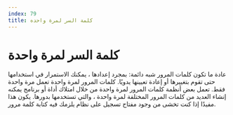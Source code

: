 ```yaml
---
index: 79
title: كلمة السر لمرة واحده
---
```

# كلمة السر لمرة واحدة

عادة ما تكون كلمات المرور شبه دائمة: بمجرد إعدادها ، يمكنك الاستمرار في استخدامها حتى تقوم بتغييرها أو إعادة تعيينها يدويًا. كلمات المرور لمرة واحدة تعمل مرة واحدة فقط. تعمل بعض أنظمة كلمات المرور لمرة واحدة من خلال امتلاك أداة أو برنامج يمكنه إنشاء العديد من كلمات المرور المختلفة لمرة واحدة ، والتي تستخدمها بدورها. يكون هذا مفيدًا إذا كنت تخشى من وجود مفتاح تسجيل على نظام يلزمك فيه كتابة كلمة مرور.